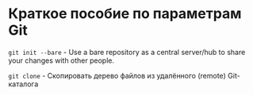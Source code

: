 # Краткое пособие по параметрам Git

`git init --bare` - Use a bare repository as a central server/hub to share your changes with other people.

`git clone` - Скопировать дерево файлов из удалённого (remote) Git-каталога


